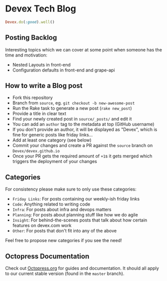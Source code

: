 # Devex Tech Blog

```ruby
Devex.do(:good).well()
```

## Posting Backlog

Interesting topics which we can cover at some point when someone has the time
and motivation:

- Nested Layouts in front-end
- Configuration defaults in front-end and grape-api

## How to write a Blog post

- Fork this repository
- Branch from `source`, eg. `git checkout -b new-awesome-post`
- Run the Rake task to generate a new post (`rake new_post`)
- Provide a title in clear text
- Find your newly created post in `source/_posts/` and edit it
- You can add an `author` tag to the metadata at top (GitHub username)
- If you don't provide an author, it will be displayed as "Devex", which is fine
  for generic posts like friday links...
- Add at least one category (see below)
- Commit your changes and create a PR against the `source` branch on
  `Devex/devex.github.io`
- Once your PR gets the required amount of `+1`s it gets merged which triggers
  the deployment of your changes

## Categories

For consistency please make sure to only use these categories:

- `Friday Links`: For posts containing our weekly-ish friday links
- `Code`: Anything related to writing code
- `Infra`: For posts about infra and devops matters
- `Planning`: For posts about planning stuff like how we do agile
- `Insight`: For behind-the-scenes posts that talk about how certain features on
  devex.com work
- `Other`: For posts that don't fit into any of the above

Feel free to propose new categories if you see the need!

## Octopress Documentation

Check out [Octopress.org](http://octopress.org/docs) for guides and documentation.
It should all apply to our current stable version (found in the `master` branch).
